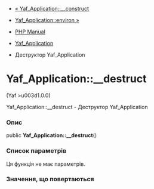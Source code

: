 - [« Yaf_Application::\_\_construct](yaf-application.construct.md)
- [Yaf_Application::environ »](yaf-application.environ.md)

- [PHP Manual](index.md)
- [Yaf_Application](class.yaf-application.md)
- Деструктор Yaf_Application

# Yaf_Application::\_\_destruct

(Yaf \>u003d1.0.0)

Yaf_Application::\_\_destruct - Деструктор Yaf_Application

### Опис

public **Yaf_Application::\_\_destruct**()

### Список параметрів

Ця функція не має параметрів.

### Значення, що повертаються
